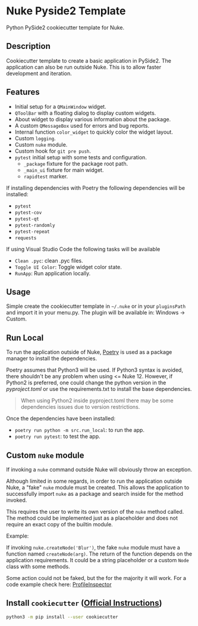 # Nuke Pyside2 Template

Python PySide2 cookiecutter template for Nuke.

## Description

Cookiecutter template to create a basic application in PySide2. The application can also be
run outside Nuke. This is to allow faster development and iteration.

## Features

- Initial setup for a `QMainWindow` widget.
- `QToolBar` with a floating dialog to display custom widgets.
- About widget to display various information about the package.
- A custom `QMessageBox` used for errors and bug reports.
- Internal function `color_widget` to quickly color the widget layout.
- Custom `logging`.
- Custom `nuke` module.
- Custom hook for `git pre push`.
- `pytest` initial setup with some tests and configuration.
  - `_package` fixture for the package root path.
  - `_main_ui` fixture for main widget.
  - `rapidtest` marker.

If installing dependencies with Poetry the following dependencies will be installed:

- `pytest`
- `pytest-cov`
- `pytest-qt`
- `pytest-randomly`
- `pytest-repeat`
- `requests`

If using Visual Studio Code the following tasks will be available

- `Clean .pyc`: clean .pyc files.
- `Toggle UI Color`: Toggle widget color state.
- `RunApp`: Run application locally.

## Usage

Simple create the cookiecutter template in `~/.nuke` or in your `pluginsPath` and import it in your menu.py. The plugin will be available in: Windows -> Custom.

## Run Local

To run the application outside of Nuke, [Poetry](https://python-poetry.org) is used as a package manager to
install the dependencies.

Poetry assumes that Python3 will be used. If Python3 syntax is avoided, there shouldn't be any problem when using <= Nuke 12. However, if Python2 is preferred, one could change the python version in the _pyproject.toml_ or use the requirements.txt to install the base dependencies.

> When using Python2 inside pyproject.toml there may be some dependencies issues due to version restrictions.

Once the dependencies have been installed:

- `poetry run python -m src.run_local`: to run the app.
- `poetry run pytest`: to test the app.

## Custom `nuke` module

If invoking a `nuke` command outside Nuke will obviously throw an exception.

Although limited in some regards, in order to run the application outside Nuke, a "fake" `nuke` module must be created. This allows the application to successfully import `nuke` as a package and search inside for the method invoked.

This requires the user to write its own version of the `nuke` method called. The method
could be implemented just as a placeholder and does not require an exact copy of the builtin module.

Example:

If invoking `nuke.createNode('Blur')`, the fake `nuke` module must have a function named `createNode(arg)`. The return of the function depends on the application requirements. It could be a string placeholder or a custom `Node` class with some methods.

Some action could not be faked, but the for the majority it will work. For a code example check here: [ProfileInspector](https://github.com/sisoe24/ProfileInspector/blob/f4320395219c47aaab6c22bed9b0791ec6b911a4/src/_nuke/fake_nuke.py#L22)

## Install `cookiecutter` ([Official Instructions](https://cookiecutter.readthedocs.io/en/latest/installation.html#install-cookiecutter))

```bash
python3 -m pip install --user cookiecutter
```
